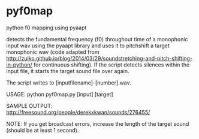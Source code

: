 # pyf0map
python f0 mapping using pyaapt

detects the fundamental frequency (f0) throughout time of a monophonic input wav using the pyaapt library and uses it to pitchshift a target monophonic wav (code adapted from http://zulko.github.io/blog/2014/03/29/soundstretching-and-pitch-shifting-in-python/ for continuous shifting). If the script detects silences within the input file, it starts the target sound file over again.

The script writes to [inputfilename]-[number].wav.

USAGE:
python pyf0map.py [input] [target]

SAMPLE OUTPUT:
http://freesound.org/people/derekxkwan/sounds/276455/

NOTE: If you get broadcast errors, increase the length of the target sound (should be at least 1 second).
